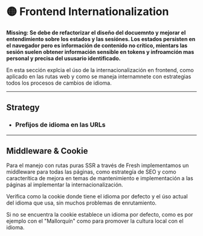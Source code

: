 
# 🟡 Frontend Internationalization

**Missing: Se debe de refactorizar el diseño del docuemnto y mejorar el entendimiento sobre los estados y las sesiónes. Los estados persisten en el navegador pero es información de contenido no crítico, mientars las sesión suelen obtener información sensible en tokens y infroamción mas personal y precisa del ususario identificado.**

En esta sección explcia el úso de la internacionalización en frontend, como aplicado en las rutas web y como se maneja internamnete con estrategias todos los procesos de cambios de idioma.

---

## Strategy
- ### Prefijos de idioma en las URLs


---
## Middleware & Cookie
Para el manejo con rutas puras SSR a través de Fresh implementamos un middleware para todas las páginas, como estrategía de SEO y como caracterítica de mejora en temas de mantenimiento e implementación a las páginas al implementar la internacionalización.

Verifica como la cookie donde tiene el idioma por defecto y el úso actual del idioma que usa, sin muchos problemas de enrutamiento.

Si no se encuentra la cookie establece un idioma por defecto, como es por ejemplo con el "Mallorquín" como para promover la cultura local con el idioma.

